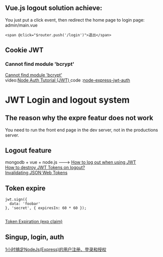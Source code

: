 
## Vue.js logout solution achieve:

You just put a click event, then redirect the home page to login page:
admin/main.vue
```
<span @click="$router.push('/login')">退出</span>
```
## Cookie JWT
### Cannot find module 'bcrypt'
[Cannot find module 'bcrypt'](https://stackoverflow.com/questions/34546272/cannot-find-module-bcrypt)  
video:[Node Auth Tutorial (JWT) ](https://www.youtube.com/watch?v=uiKwHx2K1Fo)
code :[node-express-jwt-auth](https://github.com/iamshaunjp/node-express-jwt-auth/tree/lesson-18)   


# JWT Login and logout system


## The reason why the expre featur does not work

You need to run the front end page in the dev server, not in the productions server.


## Logout feature 

mongodb + vue + node.js ---> 
[How to log out when using JWT](https://medium.com/devgorilla/how-to-log-out-when-using-jwt-a8c7823e8a6)   
[How to destroy JWT Tokens on logout?](https://stackoverflow.com/questions/37959945/how-to-destroy-jwt-tokens-on-logout)   
[Invalidating JSON Web Tokens](https://stackoverflow.com/questions/21978658/invalidating-json-web-tokens?page=1&tab=votes#tab-top)  
## Token expire
```
jwt.sign({
  data: 'foobar'
}, 'secret', { expiresIn: 60 * 60 });
 
```
[Token Expiration (exp claim)](https://www.npmjs.com/package/jsonwebtoken)

## Singup, login, auth
[1小时搞定NodeJs(Express)的用户注册、登录和授权](https://www.bilibili.com/video/BV1Nb411j7AC?spm_id_from=333.999.0.0)  